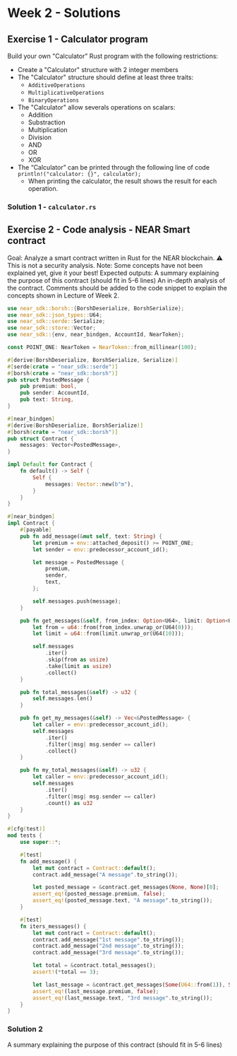 # Week 2 - Solutions
## Exercise 1 - Calculator program

Build your own "Calculator" Rust program with the following restrictions:

- Create a "Calculator" structure with 2 integer members
- The "Calculator" structure should define at least three traits:
    - `AdditiveOperations`
    - `MultiplicativeOperations`
    - `BinaryOperations`
- The "Calculator" allow severals operations on scalars:
    - Addition
    - Substraction
    - Multiplication
    - Division
    - AND
    - OR
    - XOR
- The “Calculator” can be printed through the following line of code `println!("calculator: {}", calculator);`
    - When printing the calculator, the result shows the result for each operation.

### Solution 1 - `calculator.rs`


## Exercise 2 - Code analysis - NEAR Smart contract
Goal: Analyze a smart contract written in Rust for the NEAR blockchain. ⚠️ This is not a security analysis.
Note: Some concepts have not been explained yet, give it your best! 
Expected outputs:
A summary explaining the purpose of this contract (should fit in 5-6 lines)
An in-depth analysis of the contract. Comments should be added to the code snippet to explain the concepts shown in Lecture of Week 2.

```rust
use near_sdk::borsh::{BorshDeserialize, BorshSerialize};
use near_sdk::json_types::U64;
use near_sdk::serde::Serialize;
use near_sdk::store::Vector;
use near_sdk::{env, near_bindgen, AccountId, NearToken};

const POINT_ONE: NearToken = NearToken::from_millinear(100);

#[derive(BorshDeserialize, BorshSerialize, Serialize)]
#[serde(crate = "near_sdk::serde")]
#[borsh(crate = "near_sdk::borsh")]
pub struct PostedMessage {
    pub premium: bool,
    pub sender: AccountId,
    pub text: String,
}

#[near_bindgen]
#[derive(BorshDeserialize, BorshSerialize)]
#[borsh(crate = "near_sdk::borsh")]
pub struct Contract {
    messages: Vector<PostedMessage>,
}

impl Default for Contract {
    fn default() -> Self {
        Self {
            messages: Vector::new(b"m"),
        }
    }
}

#[near_bindgen]
impl Contract {
    #[payable]
    pub fn add_message(&mut self, text: String) {
        let premium = env::attached_deposit() >= POINT_ONE;
        let sender = env::predecessor_account_id();

        let message = PostedMessage {
            premium,
            sender,
            text,
        };

        self.messages.push(message);
    }

    pub fn get_messages(&self, from_index: Option<U64>, limit: Option<U64>) -> Vec<&PostedMessage> {
        let from = u64::from(from_index.unwrap_or(U64(0)));
        let limit = u64::from(limit.unwrap_or(U64(10)));

        self.messages
            .iter()
            .skip(from as usize)
            .take(limit as usize)
            .collect()
    }

    pub fn total_messages(&self) -> u32 {
        self.messages.len()
    }

    pub fn get_my_messages(&self) -> Vec<&PostedMessage> {
        let caller = env::predecessor_account_id();
        self.messages
            .iter()
            .filter(|msg| msg.sender == caller)
            .collect()
    }

    pub fn my_total_messages(&self) -> u32 {
        let caller = env::predecessor_account_id();
        self.messages
            .iter() 
            .filter(|msg| msg.sender == caller)
            .count() as u32
    }
}

#[cfg(test)]
mod tests {
    use super::*;

    #[test]
    fn add_message() {
        let mut contract = Contract::default();
        contract.add_message("A message".to_string());

        let posted_message = &contract.get_messages(None, None)[0];
        assert_eq!(posted_message.premium, false);
        assert_eq!(posted_message.text, "A message".to_string());
    }

    #[test]
    fn iters_messages() {
        let mut contract = Contract::default();
        contract.add_message("1st message".to_string());
        contract.add_message("2nd message".to_string());
        contract.add_message("3rd message".to_string());

        let total = &contract.total_messages();
        assert!(*total == 3);

        let last_message = &contract.get_messages(Some(U64::from(1)), Some(U64::from(2)))[1];
        assert_eq!(last_message.premium, false);
        assert_eq!(last_message.text, "3rd message".to_string());
    }
}
```


### Solution 2

A summary explaining the purpose of this contract (should fit in 5-6 lines)